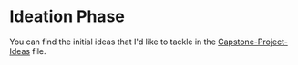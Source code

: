 # Ideation Phase

You can find the initial ideas that I'd like to tackle in the [Capstone-Project-Ideas](Capstone-Project-Ideas.md) file.